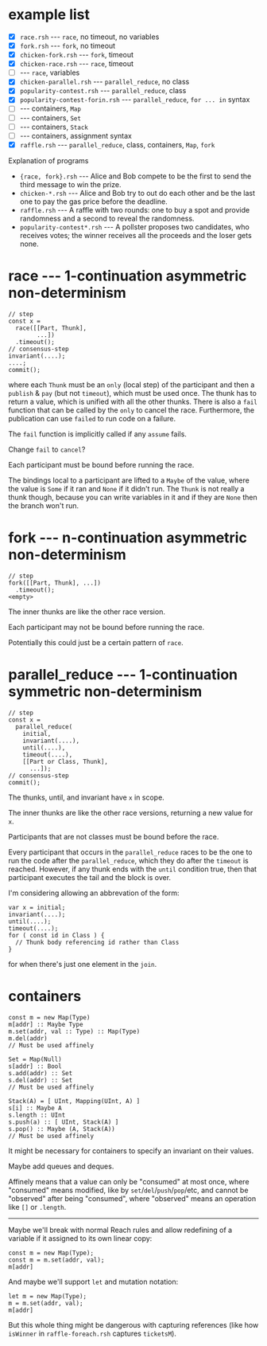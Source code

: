 # example list

- [x] `race.rsh` --- `race`, no timeout, no variables
- [x] `fork.rsh` --- `fork`, no timeout
- [x] `chicken-fork.rsh` --- `fork`, timeout
- [x] `chicken-race.rsh` --- `race`, timeout
- [ ] --- `race`, variables
- [x] `chicken-parallel.rsh` --- `parallel_reduce`, no class
- [x] `popularity-contest.rsh` --- `parallel_reduce`, class
- [x] `popularity-contest-forin.rsh` --- `parallel_reduce`, `for ... in` syntax
- [ ] --- containers, `Map`
- [ ] --- containers, `Set`
- [ ] --- containers, `Stack`
- [ ] --- containers, assignment syntax
- [x] `raffle.rsh` --- `parallel_reduce`, class, containers, `Map`, `fork`

Explanation of programs
- `{race, fork}.rsh` --- Alice and Bob compete to be the first to send the
  third message to win the prize.
- `chicken-*.rsh` --- Alice and Bob try to out do each other and be the last
  one to pay the gas price before the deadline.
- `raffle.rsh` --- A raffle with two rounds: one to buy a spot and provide
  randomness and a second to reveal the randomness.
- `popularity-contest*.rsh` --- A pollster proposes two candidates, who
  receives votes; the winner receives all the proceeds and the loser gets
  none.

# race --- 1-continuation asymmetric non-determinism

```
// step
const x =
  race([[Part, Thunk],
        ...])
  .timeout();
// consensus-step
invariant(....);
....;
commit();
```

where each `Thunk` must be an `only` (local step) of the participant and then a `publish` & `pay` (but not `timeout`), which must be used once. The thunk
has to return a value, which is unified with all the other thunks. There is
also a `fail` function that can be called by the `only` to cancel the race.
Furthermore, the publication can use `failed` to run code on a failure.

The `fail` function is implicitly called if any `assume` fails.

Change `fail` to `cancel`?

Each participant must be bound before running the race.

The bindings local to a participant are lifted to a `Maybe` of the value, where
the value is `Some` if it ran and `None` if it didn't run. The `Thunk` is not
really a thunk though, because you can write variables in it and if they are
`None` then the branch won't run.

# fork --- n-continuation asymmetric non-determinism

```
// step
fork([[Part, Thunk], ...])
  .timeout();
<empty>
```

The inner thunks are like the other race version.

Each participant may not be bound before running the race.

Potentially this could just be a certain pattern of `race`.

# parallel_reduce --- 1-continuation symmetric non-determinism

```
// step
const x =
  parallel_reduce(
    initial,
    invariant(....),
    until(....),
    timeout(....),
    [[Part or Class, Thunk],
      ...]);
// consensus-step
commit();
```

The thunks, until, and invariant have `x` in scope.

The inner thunks are like the other race versions, returning a new value for
`x`.

Participants that are not classes must be bound before the race.

Every participant that occurs in the `parallel_reduce` races to be the one to
run the code after the `parallel_reduce`, which they do after the `timeout` is
reached. However, if any thunk ends with the `until` condition true, then that
participant executes the tail and the block is over.

I'm considering allowing an abbrevation of the form:

```
var x = initial;
invariant(....);
until(....);
timeout(....);
for ( const id in Class ) {
  // Thunk body referencing id rather than Class
}
```

for when there's just one element in the `join`.

# containers

```
const m = new Map(Type)
m[addr] :: Maybe Type
m.set(addr, val :: Type) :: Map(Type)
m.del(addr)
// Must be used affinely
```

```
Set = Map(Null)
s[addr] :: Bool
s.add(addr) :: Set
s.del(addr) :: Set
// Must be used affinely
```

```
Stack(A) = [ UInt, Mapping(UInt, A) ]
s[i] :: Maybe A
s.length :: UInt
s.push(a) :: [ UInt, Stack(A) ]
s.pop() :: Maybe (A, Stack(A))
// Must be used affinely
```

It might be necessary for containers to specify an invariant on their values.

Maybe add queues and deques.

Affinely means that a value can only be "consumed" at most once, where
"consumed" means modified, like by `set`/`del`/`push`/`pop`/etc, and cannot be
"observed" after being "consumed", where "observed" means an operation like
`[]` or `.length`.

---

Maybe we'll break with normal Reach rules and allow redefining of a variable if it
assigned to its own linear copy:
```
const m = new Map(Type);
const m = m.set(addr, val);
m[addr]
```
And maybe we'll support `let` and mutation notation:
```
let m = new Map(Type);
m = m.set(addr, val);
m[addr]
```
But this whole thing might be dangerous with capturing references (like how
`isWinner` in `raffle-foreach.rsh` captures `ticketsM`).
